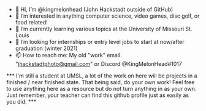 - 👋 Hi, I’m @kingmelonhead (John Hackstadt outside of GitHub)
- 👀 I’m interested in anything computer science, video games, disc golf, or food related!
- 🌱 I’m currently learning various topics at the University of Missouri St. Louis
- 💞️ I’m looking for internships or entry level jobs to start at now/after graduation (winter 2021)
- 📫 How to reach me: My old "work" email. "jhackstadtphoto@gmail.com" or Discord @KingMelonHead#1017

*** I'm still a student at UMSL, a lot of the work on here will be projects in a finished / near finished state. That being said, do your own work! Feel free to use anything here as a resource but do not turn anything in as your own. Just remember, your teacher can find this github profile just as easily as you did. ***

<!---
kingmelonhead/kingmelonhead is a ✨ special ✨ repository because its `README.md` (this file) appears on your GitHub profile.
You can click the Preview link to take a look at your changes.
--->

